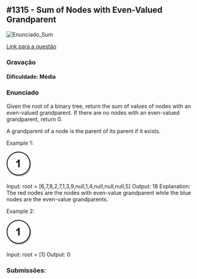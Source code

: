 ## #1315 - Sum of Nodes with Even-Valued Grandparent

![Enunciado_Sum](https://github.com/user-attachments/assets/72d98c35-2c56-434e-b86c-ebb1b15eb0b4)

[Link para a questão](https://leetcode.com/problems/sum-of-nodes-with-even-valued-grandparent/description/)

### Gravação

#### Dificuldade: Média

### Enunciado

Given the root of a binary tree, return the sum of values of nodes with an even-valued grandparent. If there are no nodes with an even-valued grandparent, return 0.

A grandparent of a node is the parent of its parent if it exists.

Example 1:

![alt text](image.png)

Input: root = [6,7,8,2,7,1,3,9,null,1,4,null,null,null,5]
Output: 18
Explanation: The red nodes are the nodes with even-value grandparent while the blue nodes are the even-value grandparents.

Example 2:

![alt text](image.png)

Input: root = [1]
Output: 0

### Submissões: 



